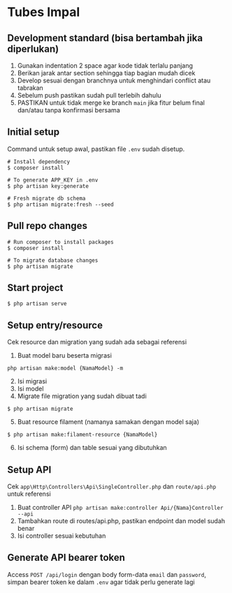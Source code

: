 # Tubes Impal

## Development standard (bisa bertambah jika diperlukan)
1. Gunakan indentation 2 space agar kode tidak terlalu panjang
2. Berikan jarak antar section sehingga tiap bagian mudah dicek
6. Develop sesuai dengan branchnya untuk menghindari conflict atau tabrakan
7. Sebelum push pastikan sudah pull terlebih dahulu
8. PASTIKAN untuk tidak merge ke branch `main` jika fitur belum final dan/atau tanpa konfirmasi bersama

## Initial setup
Command untuk setup awal, pastikan file `.env` sudah disetup.
```shell
# Install dependency
$ composer install

# To generate APP_KEY in .env
$ php artisan key:generate

# Fresh migrate db schema
$ php artisan migrate:fresh --seed
```

## Pull repo changes
```shell
# Run composer to install packages
$ composer install

# To migrate database changes
$ php artisan migrate
```

## Start project
```shell
$ php artisan serve
```

## Setup entry/resource
Cek resource dan migration yang sudah ada sebagai referensi
1. Buat model baru beserta migrasi
```shell 
php artisan make:model {NamaModel} -m
```
2. Isi migrasi
3. Isi model
4. Migrate file migration yang sudah dibuat tadi
```shell
$ php artisan migrate
```
5. Buat resource filament (namanya samakan dengan model saja)
```shell
$ php artisan make:filament-resource {NamaModel}
```
6. Isi schema (form) dan table sesuai yang dibutuhkan

## Setup API
Cek `app\Http\Controllers\Api\SingleController.php` dan `route/api.php` untuk referensi
1. Buat controller API
`php artisan make:controller Api/{Nama}Controller --api`
2. Tambahkan route di routes/api.php, pastikan endpoint dan model sudah benar
3. Isi controller sesuai kebutuhan

## Generate API bearer token
Access `POST /api/login` dengan body form-data `email` dan `password`, simpan bearer token ke dalam `.env` agar tidak perlu generate lagi